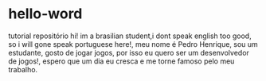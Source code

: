 # hello-word
tutorial repositório
hi! im a brasilian student,i dont speak english too good, so i will gone speak portuguese here!, meu nome é Pedro Henrique, sou um estudante, gosto de jogar jogos, por isso eu quero ser um desenvolvedor de jogos!, espero que um dia eu cresca e me torne famoso pelo meu trabalho.
